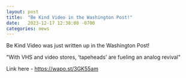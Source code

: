 ```yaml
---
layout: post
title:  "Be Kind Video in the Washington Post!"
date:   2023-12-17 12:38:08 -0700
categories: news
---
```

Be Kind Video was just written up in the Washington Post!

"With VHS and video stores, ‘tapeheads’ are fueling an analog revival"

Link here - https://wapo.st/3GK55am
